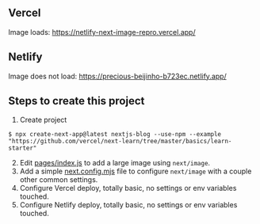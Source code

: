 ## Vercel

Image loads: https://netlify-next-image-repro.vercel.app/

## Netlify

Image does not load: https://precious-beijinho-b723ec.netlify.app/

## Steps to create this project

1. Create project
```
$ npx create-next-app@latest nextjs-blog --use-npm --example "https://github.com/vercel/next-learn/tree/master/basics/learn-starter"
```
2. Edit [pages/index.js](./pages/index.js) to add a large image using `next/image`.
3. Add a simple [next.config.mjs](./next.config.mjs) file to configure `next/image` with a couple other common settings.
4. Configure Vercel deploy, totally basic, no settings or env variables touched.
5. Configure Netlify deploy, totally basic, no settings or env variables touched.
